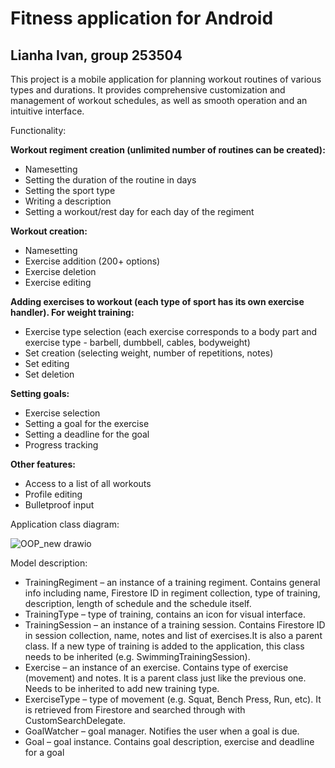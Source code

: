 # Fitness application for Android
## Lianha Ivan, group 253504

This project is a mobile application for planning workout routines of various types and durations. It provides comprehensive customization and management of workout schedules, as well as smooth operation and an intuitive interface.

Functionality:

**Workout regiment creation (unlimited number of routines can be created):**
+ Namesetting
+ Setting the duration of the routine in days
+ Setting the sport type
+ Writing a description
+ Setting a workout/rest day for each day of the regiment

**Workout creation:**
+ Namesetting
+ Exercise addition (200+ options)
+ Exercise deletion
+ Exercise editing

**Adding exercises to workout (each type of sport has its own exercise handler). For weight training:**
+ Exercise type selection (each exercise corresponds to a body part and exercise type - barbell, dumbbell, cables, bodyweight)
+ Set creation (selecting weight, number of repetitions, notes)
+ Set editing
+ Set deletion

**Setting goals:**
+ Exercise selection
+ Setting a goal for the exercise
+ Setting a deadline for the goal
+ Progress tracking

**Other features:**
+ Access to a list of all workouts
+ Profile editing
+ Bulletproof input

Application class diagram:

![OOP_new drawio](https://github.com/squizziee/fitness-app/assets/50028911/95e61729-ec7c-4ead-bf0a-4808a040454e)

Model description:
+ TrainingRegiment – an instance of a training regiment. Contains general info including name, Firestore ID in regiment collection, type of training, description, length of schedule and the schedule itself.
+ TrainingType – type of training, contains an icon for visual interface.
+ TrainingSession – an instance of a training session. Contains Firestore ID in session collection, name, notes and list of exercises.It is also a parent class. If a new type of training is added to the application, this class needs to be inherited (e.g. SwimmingTrainingSession).
+ Exercise – an instance of an exercise. Contains type of exercise (movement) and notes. It is a parent class just like the previous one. Needs to be inherited to add new training type.
+ ExerciseType – type of movement (e.g. Squat, Bench Press, Run, etc). It is retrieved from Firestore and searched through with CustomSearchDelegate.
+ GoalWatcher – goal manager. Notifies the user when a goal is due.
+ Goal – goal instance. Contains goal description, exercise and deadline for a goal

